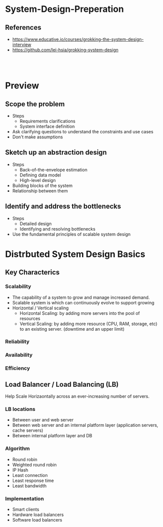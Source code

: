 # System-Design-Preperation
## References
- https://www.educative.io/courses/grokking-the-system-design-interview
- https://github.com/lei-hsia/grokking-system-design
<br><br><br><br>
# Preview
## Scope the problem
- Steps
  - Requirements clarifications
  - System interface definition
- Ask clarifying questions to understand the constraints and use cases
- Don't make assumptions
  
## Sketch up an abstraction design
- Steps
  - Back-of-the-envelope estimation
  - Defining data model
  - High-level design
- Building blocks of the system
- Relationship between them

## Identify and address the bottlenecks
- Steps
  - Detailed design
  - Identifying and resolving bottlenecks
- Use the fundamental principles of scalable system design




# Distrbuted System Design Basics

## Key Characterics

### Scalability
- The capability of a system to grow and manage increased demand.
- Scalable system is which can continuously evolve to support growing
- Horizontal / Vertical scaling
  - Horizontal Scaling: by adding more servers into the pool of resources 
  - Vertical Scaling: by adding more resource (CPU, RAM, storage, etc) to an existing server. (downtime and an upper limit)

### Reliability

### Availability

### Efficiency



## Load Balancer / Load Balancing (LB)
Help Scale Horizaontally across an ever-increasing number of servers.

### LB locations
- Between user and web server
- Between web server and an internal platform layer (application servers, cache servers)
- Between internal platform layer and DB

### Algorithm
- Round robin
- Weighted round robin
- IP Hash
- Least connection
- Least response time
- Least bandwidth
### Implementation
- Smart clients
- Hardware load balancers
- Software load balancers



##
